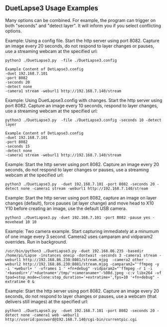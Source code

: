 ## DuetLapse3 Usage Examples


Many options can be combined.  For example, the program can trigger on both "seconds" and "detect layer". It will inform you if you select conflicting options.

Example: Using a config file.  Start the http server using port 8082. Capture an image every 20 seconds, do not respond to layer changes or pauses, use a streaming webcam at the specified url:
```
python3 ./DuetLapse3.py  -file ./DuetLapse3.config

Example Content of DetLapse3.config
-duet 192.168.7.101
-port 8082
-seconds 20
-detect none
-camera1 stream -weburl1 http://192.168.7.140/stream
```

Example: Using DuetLapse3.config with changes.  Start the http server using port 8082. Capture an image every 10 seconds, respond to layer changes, use a streaming webcam at the specified url:
```
python3 ./DuetLapse3.py  -file ./DuetLapse3.config -seconds 10 -detect layer

Example Content of DetLapse3.config
-duet 192.168.7.101
-port 8082
-seconds 15
-detect none
-camera1 stream -weburl1 http://192.168.7.140/stream
```


Example: Start the http server using port 8082. Capture an image every 20 seconds, do not respond to layer changes or pauses, use a streaming webcam at the specified url:
```
python3 ./DuetLapse3.py  -duet 192.168.7.101 -port 8082 -seconds 20 -detect none -camera1 stream -weburl1 http://192.168.7.140/stream

```
Example: Start the http server using port 8082, capture an image on layer changes (default), force pauses (at layer change) and move head to X10 Y10 before creating an image, use the default USB camera.
```
python3 ./DuetLapse3.py -duet 192.168.7.101 -port 8082 -pause yes -movehead 10 10

```
Example: Two camera example. Start capturing immediately at a minumum of one image every 3 second. Camera2 uses camparam and vidparam2 overrides. Run in background.
```
/usr/bin/python3 ./DuetLapse3.py -duet 192.168.86.235 -basedir /home/pi/Lapse -instances oneip -dontwait -seconds 3 -camera1 stream -weburl1 http://192.168.86.230:8081/stream.mjpg  -camera2 other -weburl2 http://192.168.86.230:8081/stream.mjpg -camparam2="'ffmpeg -y -i '+weburl+ ' -vframes 1 ' +fn+debug" -vidparam2="'ffmpeg -r 1 -i '+basedir+'/'+duetname+'/tmp/'+cameraname+'-%08d.jpeg -c:v libx264 -vf tpad=stop_mode=clone:stop_duration='+extratime+',fps=10 '+fn+debug" -extratime 0 &
```

Example: Start the http server using port 8082. Capture an image every 20 seconds, do not respond to layer changes or pauses, use a  webcam (that delivers still images) at the specified url:
```
python3 ./DuetLapse3.py  -duet 192.168.7.101 -port 8082 -seconds 20 -detect none -camera1 web -weburl1 http://userid:password@192.168.7.140/cgi-bin/currentpic.cgi